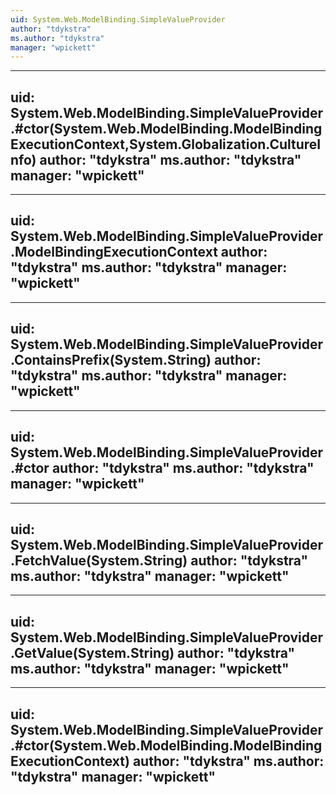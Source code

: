 ```yaml
---
uid: System.Web.ModelBinding.SimpleValueProvider
author: "tdykstra"
ms.author: "tdykstra"
manager: "wpickett"
---
```


---
uid: System.Web.ModelBinding.SimpleValueProvider.#ctor(System.Web.ModelBinding.ModelBindingExecutionContext,System.Globalization.CultureInfo)
author: "tdykstra"
ms.author: "tdykstra"
manager: "wpickett"
---

---
uid: System.Web.ModelBinding.SimpleValueProvider.ModelBindingExecutionContext
author: "tdykstra"
ms.author: "tdykstra"
manager: "wpickett"
---

---
uid: System.Web.ModelBinding.SimpleValueProvider.ContainsPrefix(System.String)
author: "tdykstra"
ms.author: "tdykstra"
manager: "wpickett"
---

---
uid: System.Web.ModelBinding.SimpleValueProvider.#ctor
author: "tdykstra"
ms.author: "tdykstra"
manager: "wpickett"
---

---
uid: System.Web.ModelBinding.SimpleValueProvider.FetchValue(System.String)
author: "tdykstra"
ms.author: "tdykstra"
manager: "wpickett"
---

---
uid: System.Web.ModelBinding.SimpleValueProvider.GetValue(System.String)
author: "tdykstra"
ms.author: "tdykstra"
manager: "wpickett"
---

---
uid: System.Web.ModelBinding.SimpleValueProvider.#ctor(System.Web.ModelBinding.ModelBindingExecutionContext)
author: "tdykstra"
ms.author: "tdykstra"
manager: "wpickett"
---
